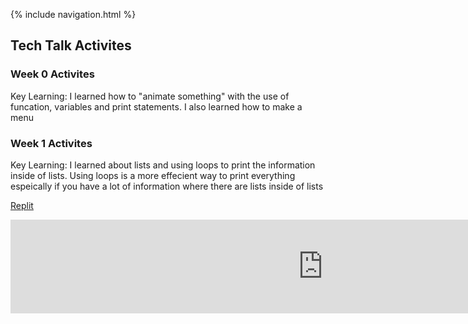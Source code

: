 {% include navigation.html %}

## Tech Talk Activites

### Week 0 Activites
Key Learning: I learned how to "animate something" with the use of funcation, variables and print statements. I also learned how to make a menu <br>

### Week 1 Activites
Key Learning: I learned about lists and using loops to print the information inside of lists. Using loops is a more effecient way to print everything espeically if you have a lot of information where there are lists inside of lists

[Replit](https://replit.com/@alicet1/alice-individual#main.py) <br>
<iframe frameborder="0" width="1000px" width="800px" src="https://replit.com/@tangalice1/curly-chopstick?lite=main.py"></iframe> 
<!--  <iframe frameborder=“0” width=“1000px” height=“800px” src=“https://replit.com/@tangalice1/alice-individual?lite=main.py”></iframe> -->


